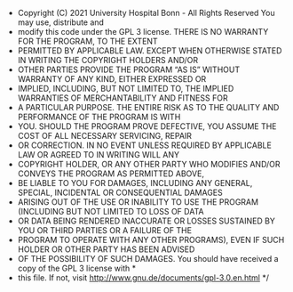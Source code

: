 * Copyright (C) 2021 University Hospital Bonn - All Rights Reserved You may use, distribute and
* modify this code under the GPL 3 license. THERE IS NO WARRANTY FOR THE PROGRAM, TO THE EXTENT
* PERMITTED BY APPLICABLE LAW. EXCEPT WHEN OTHERWISE STATED IN WRITING THE COPYRIGHT HOLDERS AND/OR
* OTHER PARTIES PROVIDE THE PROGRAM “AS IS” WITHOUT WARRANTY OF ANY KIND, EITHER EXPRESSED OR
* IMPLIED, INCLUDING, BUT NOT LIMITED TO, THE IMPLIED WARRANTIES OF MERCHANTABILITY AND FITNESS FOR
* A PARTICULAR PURPOSE. THE ENTIRE RISK AS TO THE QUALITY AND PERFORMANCE OF THE PROGRAM IS WITH
* YOU. SHOULD THE PROGRAM PROVE DEFECTIVE, YOU ASSUME THE COST OF ALL NECESSARY SERVICING, REPAIR
* OR CORRECTION. IN NO EVENT UNLESS REQUIRED BY APPLICABLE LAW OR AGREED TO IN WRITING WILL ANY
* COPYRIGHT HOLDER, OR ANY OTHER PARTY WHO MODIFIES AND/OR CONVEYS THE PROGRAM AS PERMITTED ABOVE,
* BE LIABLE TO YOU FOR DAMAGES, INCLUDING ANY GENERAL, SPECIAL, INCIDENTAL OR CONSEQUENTIAL DAMAGES
* ARISING OUT OF THE USE OR INABILITY TO USE THE PROGRAM (INCLUDING BUT NOT LIMITED TO LOSS OF DATA
* OR DATA BEING RENDERED INACCURATE OR LOSSES SUSTAINED BY YOU OR THIRD PARTIES OR A FAILURE OF THE
* PROGRAM TO OPERATE WITH ANY OTHER PROGRAMS), EVEN IF SUCH HOLDER OR OTHER PARTY HAS BEEN ADVISED
* OF THE POSSIBILITY OF SUCH DAMAGES. You should have received a copy of the GPL 3 license with \*
* this file. If not, visit http://www.gnu.de/documents/gpl-3.0.en.html \*/
